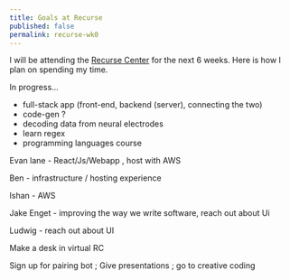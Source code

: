 ```yaml
---
title: Goals at Recurse
published: false
permalink: recurse-wk0
---
```

I will be attending the [Recurse Center](https://www.recurse.com/) for the next 6 weeks. Here is how I plan on spending my time. 

In progress...

- full-stack app (front-end, backend (server), connecting the two)
- code-gen ? 
- decoding data from neural electrodes
- learn regex
- programming languages course

Evan lane - React/Js/Webapp , host with AWS 

Ben - infrastructure / hosting experience

Ishan - AWS 

Jake Enget - improving the way we write software, reach out about Ui

Ludwig - reach out about UI 

Make a desk in virtual RC 


Sign up for pairing bot ; Give presentations ; go to creative coding 

